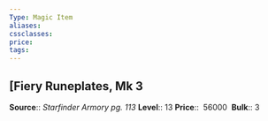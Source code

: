 ```yaml
---
Type: Magic Item
aliases:
cssclasses:
price: 
tags:
---
```

## [Fiery Runeplates, Mk 3

**Source**:: _Starfinder Armory pg. 113_
**Level**:: 13
**Price**::  56000 
**Bulk**:: 3